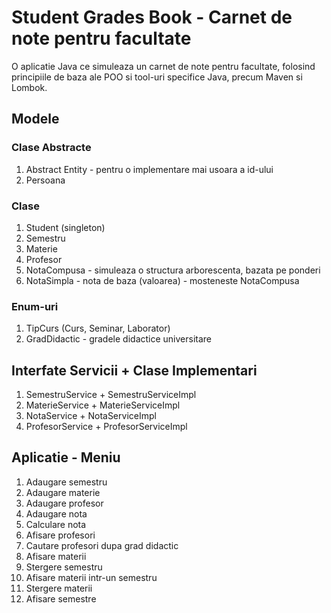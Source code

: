 # Student Grades Book - Carnet de note pentru facultate
O aplicatie Java ce simuleaza un carnet de note pentru facultate, folosind principiile de baza ale POO si tool-uri specifice Java, precum Maven si Lombok.

## Modele

### Clase Abstracte
1. Abstract Entity - pentru o implementare mai usoara a id-ului
2. Persoana

### Clase
1. Student (singleton)
2. Semestru
3. Materie
4. Profesor
5. NotaCompusa - simuleaza o structura arborescenta, bazata pe ponderi
6. NotaSimpla - nota de baza (valoarea) - mosteneste NotaCompusa

### Enum-uri
1. TipCurs (Curs, Seminar, Laborator)
2. GradDidactic - gradele didactice universitare

## Interfate Servicii + Clase Implementari
1. SemestruService + SemestruServiceImpl
2. MaterieService + MaterieServiceImpl
3. NotaService + NotaServiceImpl
4. ProfesorService + ProfesorServiceImpl

## Aplicatie - Meniu
1. Adaugare semestru
2. Adaugare materie
3. Adaugare profesor
4. Adaugare nota
5. Calculare nota
6. Afisare profesori
7. Cautare profesori dupa grad didactic
8. Afisare materii
9. Stergere semestru
10. Afisare materii intr-un semestru
11. Stergere materii
12. Afisare semestre
